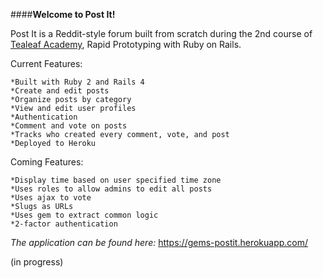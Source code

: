 ####**Welcome to Post It!**

Post It is a Reddit-style forum built from scratch during the 2nd course of [Tealeaf Academy](http://gotealeaf.com), Rapid Prototyping with Ruby on Rails.


Current Features:

    *Built with Ruby 2 and Rails 4
    *Create and edit posts
    *Organize posts by category
    *View and edit user profiles
    *Authentication
    *Comment and vote on posts
    *Tracks who created every comment, vote, and post
    *Deployed to Heroku

Coming Features:

    *Display time based on user specified time zone
    *Uses roles to allow admins to edit all posts
    *Uses ajax to vote
    *Slugs as URLs
    *Uses gem to extract common logic
    *2-factor authentication


_The application can be found here:_ https://gems-postit.herokuapp.com/

(in progress)